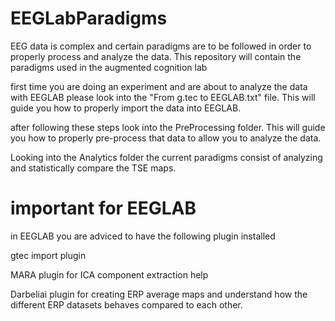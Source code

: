 # EEGLabParadigms
EEG data is complex and certain paradigms are to be followed in order to properly process and analyze the data. This repository will contain the paradigms used in the augmented cognition lab

first time you are doing an experiment and are about to analyze the data with EEGLAB 
please look into the "From g.tec to EEGLAB.txt" file. 
This will guide you how to properly import the data into EEGLAB. 

after following these steps look into the PreProcessing folder. 
This will guide you how to properly pre-process that data to allow you to analyze the data. 

Looking into the Analytics folder the current paradigms consist of analyzing and statistically compare the TSE maps. 

# important for EEGLAB
in EEGLAB you are adviced to have the following plugin installed 

gtec import plugin

MARA plugin for ICA component extraction help 

Darbeliai plugin for creating ERP average maps and understand how the different ERP datasets behaves compared to each other. 
